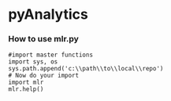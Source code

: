 # pyAnalytics
### How to use mlr.py
```
#import master functions 
import sys, os
sys.path.append('c:\\path\\to\\local\\repo')
# Now do your import
import mlr
mlr.help()
```
